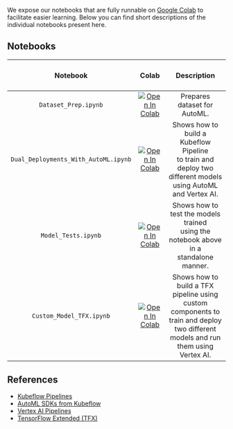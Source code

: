 We expose our notebooks that are fully runnable on [Google Colab](https://colab.research.google.com/) to facilitate easier learning. Below
you can find short descriptions of the individual notebooks present here.

## Notebooks

| <h4>Notebook</h4> | <h4>Colab</h4>     | <h4>Description</h4>                       |
| :--------: | :-------: | :--------------------------------: |
| `Dataset_Prep.ipynb` | <a href="https://colab.research.google.com/github/sayakpaul/Dual-Deployments-on-Vertex-AI/blob/main/notebooks/Dataset_Prep.ipynb"><img src="https://colab.research.google.com/assets/colab-badge.svg" alt="Open In Colab"/></a> | Prepares dataset for AutoML. |
| `Dual_Deployments_With_AutoML.ipynb` | <a href="https://colab.research.google.com/github/sayakpaul/Dual-Deployments-on-Vertex-AI/blob/main/notebooks/Dual_Deployments_With_AutoML.ipynb"><img src="https://colab.research.google.com/assets/colab-badge.svg" alt="Open In Colab"/></a> | Shows how to build a Kubeflow Pipeline <br> to train and deploy two different models <br> using AutoML and Vertex AI. |
| `Model_Tests.ipynb` | <a href="https://colab.research.google.com/github/sayakpaul/Dual-Deployments-on-Vertex-AI/blob/main/notebooks/Model_Tests.ipynb"><img src="https://colab.research.google.com/assets/colab-badge.svg" alt="Open In Colab"/></a> | Shows how to test the models trained <br> using the notebook above in a <br> standalone manner. |
| `Custom_Model_TFX.ipynb` | <a href="https://colab.research.google.com/github/sayakpaul/Dual-Deployments-on-Vertex-AI/blob/main/notebooks/Custom_Model_TFX.ipynb"><img src="https://colab.research.google.com/assets/colab-badge.svg" alt="Open In Colab"/></a> | Shows how to build a TFX pipeline using <br> custom components to train and deploy <br> two different models and run them using Vertex AI. |

## References

* [Kubeflow Pipelines](https://www.kubeflow.org/docs/components/pipelines/overview/pipelines-overview/)
* [AutoML SDKs from Kubeflow](https://google-cloud-pipeline-components.readthedocs.io/en/latest/google_cloud_pipeline_components.aiplatform.html#module-google_cloud_pipeline_components.aiplatform)
* [Vertex AI Pipelines](https://cloud.google.com/vertex-ai/docs/pipelines)
* [TensorFlow Extended (TFX)](https://www.tensorflow.org/tfx)
